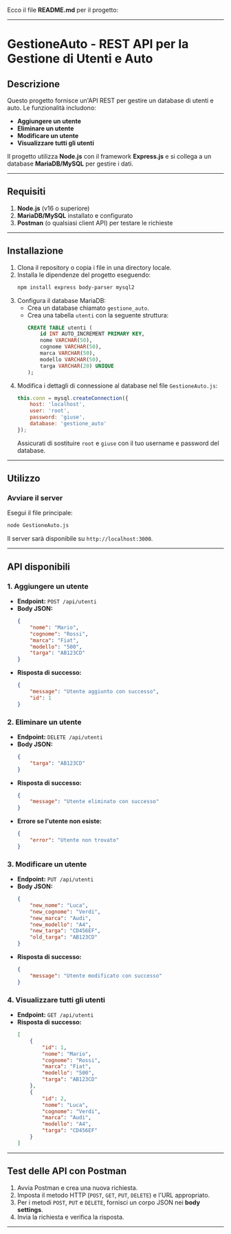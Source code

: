 Ecco il file **README.md** per il progetto:

---

# GestioneAuto - REST API per la Gestione di Utenti e Auto

## Descrizione
Questo progetto fornisce un'API REST per gestire un database di utenti e auto. Le funzionalità includono:
- **Aggiungere un utente**
- **Eliminare un utente**
- **Modificare un utente**
- **Visualizzare tutti gli utenti**

Il progetto utilizza **Node.js** con il framework **Express.js** e si collega a un database **MariaDB/MySQL** per gestire i dati.

---

## Requisiti
1. **Node.js** (v16 o superiore)
2. **MariaDB/MySQL** installato e configurato
3. **Postman** (o qualsiasi client API) per testare le richieste

---

## Installazione

1. Clona il repository o copia i file in una directory locale.
2. Installa le dipendenze del progetto eseguendo:
   ```bash
   npm install express body-parser mysql2
   ```
3. Configura il database MariaDB:
   - Crea un database chiamato `gestione_auto`.
   - Crea una tabella `utenti` con la seguente struttura:
     ```sql
     CREATE TABLE utenti (
         id INT AUTO_INCREMENT PRIMARY KEY,
         nome VARCHAR(50),
         cognome VARCHAR(50),
         marca VARCHAR(50),
         modello VARCHAR(50),
         targa VARCHAR(20) UNIQUE
     );
     ```
4. Modifica i dettagli di connessione al database nel file `GestioneAuto.js`:
   ```javascript
   this.conn = mysql.createConnection({
       host: 'localhost',
       user: 'root',
       password: 'giuse',
       database: 'gestione_auto'
   });
   ```
   Assicurati di sostituire `root` e `giuse` con il tuo username e password del database.

---

## Utilizzo

### Avviare il server
Esegui il file principale:
```bash
node GestioneAuto.js
```
Il server sarà disponibile su `http://localhost:3000`.

---

## API disponibili

### 1. **Aggiungere un utente**
- **Endpoint:** `POST /api/utenti`
- **Body JSON:**
  ```json
  {
      "nome": "Mario",
      "cognome": "Rossi",
      "marca": "Fiat",
      "modello": "500",
      "targa": "AB123CD"
  }
  ```
- **Risposta di successo:**
  ```json
  {
      "message": "Utente aggiunto con successo",
      "id": 1
  }
  ```

### 2. **Eliminare un utente**
- **Endpoint:** `DELETE /api/utenti`
- **Body JSON:**
  ```json
  {
      "targa": "AB123CD"
  }
  ```
- **Risposta di successo:**
  ```json
  {
      "message": "Utente eliminato con successo"
  }
  ```
- **Errore se l'utente non esiste:**
  ```json
  {
      "error": "Utente non trovato"
  }
  ```

### 3. **Modificare un utente**
- **Endpoint:** `PUT /api/utenti`
- **Body JSON:**
  ```json
  {
      "new_nome": "Luca",
      "new_cognome": "Verdi",
      "new_marca": "Audi",
      "new_modello": "A4",
      "new_targa": "CD456EF",
      "old_targa": "AB123CD"
  }
  ```
- **Risposta di successo:**
  ```json
  {
      "message": "Utente modificato con successo"
  }
  ```

### 4. **Visualizzare tutti gli utenti**
- **Endpoint:** `GET /api/utenti`
- **Risposta di successo:**
  ```json
  [
      {
          "id": 1,
          "nome": "Mario",
          "cognome": "Rossi",
          "marca": "Fiat",
          "modello": "500",
          "targa": "AB123CD"
      },
      {
          "id": 2,
          "nome": "Luca",
          "cognome": "Verdi",
          "marca": "Audi",
          "modello": "A4",
          "targa": "CD456EF"
      }
  ]
  ```

---

## Test delle API con Postman
1. Avvia Postman e crea una nuova richiesta.
2. Imposta il metodo HTTP (`POST`, `GET`, `PUT`, `DELETE`) e l'URL appropriato.
3. Per i metodi `POST`, `PUT` e `DELETE`, fornisci un corpo JSON nei **body settings**.
4. Invia la richiesta e verifica la risposta.

---


